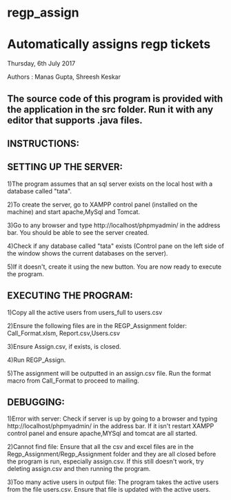 # regp_assign
Automatically assigns regp tickets
===================
Thursday, 6th July 2017

Authors : Manas Gupta, Shreesh Keskar


The source code of this program is provided with the application in the src folder. Run it with any editor that supports .java files.
------------------------
INSTRUCTIONS:
------------------------------------


SETTING UP THE SERVER:
------------------------------------
1)The program assumes that an sql server exists on the local host with a database called "tata".

2)To create the server, go to XAMPP control panel (installed on the machine) and start apache,MySql and Tomcat.

3)Go to any browser and type http://localhost/phpmyadmin/ in the address bar. You should be able to see the server created.

4)Check if any database called "tata" exists (Control pane on the left side of the window shows the current databases on the server).

5)If it doesn't, create it using the new button. You are now ready to execute the program.



EXECUTING THE PROGRAM:
------------------------------------
1)Copy all the active users from users_full to users.csv

2)Ensure the following files are in the REGP_Assignment folder: Call_Format.xlsm, Report.csv,Users.csv

3)Ensure Assign.csv, if exists, is closed.

4)Run REGP_Assign.

5)The assignment will be outputted in an assign.csv file. Run the format macro from Call_Format to proceed to mailing.


DEBUGGING:
------------------------------------

1)Error with server:
Check if server is up by going to a browser and typing http://localhost/phpmyadmin/ in the address bar. If it isn't restart XAMPP control panel and 
ensure apache,MYSql and tomcat are all started.

2)Cannot find file:
Ensure that all the csv and excel files are in the Regp_Assignment/Regp_Assignment folder and they are all closed before the program is run, especially assign.csv.
If this still doesn't work, try deleting assign.csv and then running the program.

3)Too many active users in output file:
The program takes the active users from the file users.csv. Ensure that file is updated with the active users.

